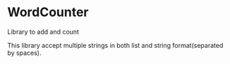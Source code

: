 # WordCounter
Library to add and count 


This library accept multiple strings in both list and string format(separated by spaces).



